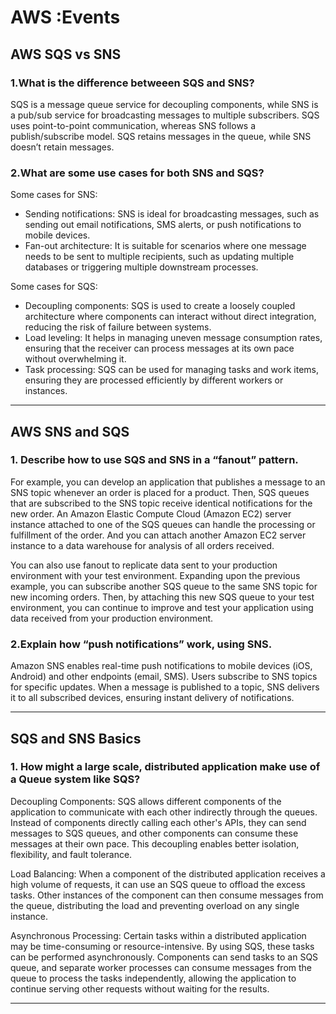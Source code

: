 # AWS :Events

## AWS SQS vs SNS

### 1.What is the difference betweeen SQS and SNS?
SQS is a message queue service for decoupling components, while SNS is a pub/sub service for broadcasting messages to multiple subscribers. SQS uses point-to-point communication, whereas SNS follows a publish/subscribe model. SQS retains messages in the queue, while SNS doesn’t retain messages.

### 2.What are some use cases for both SNS and SQS?
Some cases for SNS:
- Sending notifications: SNS is ideal for broadcasting messages, such as sending out email notifications, SMS alerts, or push notifications to mobile devices.
- Fan-out architecture: It is suitable for scenarios where one message needs to be sent to multiple recipients, such as updating multiple databases or triggering multiple downstream processes.

Some cases for SQS:
- Decoupling components: SQS is used to create a loosely coupled architecture where components can interact without direct integration, reducing the risk of failure between systems.
- Load leveling: It helps in managing uneven message consumption rates, ensuring that the receiver can process messages at its own pace without overwhelming it.
- Task processing: SQS can be used for managing tasks and work items, ensuring they are processed efficiently by different workers or instances.

_ _ _

## AWS SNS and SQS

### 1. Describe how to use SQS and SNS in a “fanout” pattern.

For example, you can develop an application that publishes a message to an SNS topic whenever an order is placed for a product. Then, SQS queues that are subscribed to the SNS topic receive identical notifications for the new order. An Amazon Elastic Compute Cloud (Amazon EC2) server instance attached to one of the SQS queues can handle the processing or fulfillment of the order. And you can attach another Amazon EC2 server instance to a data warehouse for analysis of all orders received.

You can also use fanout to replicate data sent to your production environment with your test environment. Expanding upon the previous example, you can subscribe another SQS queue to the same SNS topic for new incoming orders. Then, by attaching this new SQS queue to your test environment, you can continue to improve and test your application using data received from your production environment.

### 2.Explain how “push notifications” work, using SNS.

Amazon SNS enables real-time push notifications to mobile devices (iOS, Android) and other endpoints (email, SMS). Users subscribe to SNS topics for specific updates. When a message is published to a topic, SNS delivers it to all subscribed devices, ensuring instant delivery of notifications.
_ _ _

## SQS and SNS Basics

### 1. How might a large scale, distributed application make use of a Queue system like SQS?

Decoupling Components: SQS allows different components of the application to communicate with each other indirectly through the queues. Instead of components directly calling each other's APIs, they can send messages to SQS queues, and other components can consume these messages at their own pace. This decoupling enables better isolation, flexibility, and fault tolerance.

Load Balancing: When a component of the distributed application receives a high volume of requests, it can use an SQS queue to offload the excess tasks. Other instances of the component can then consume messages from the queue, distributing the load and preventing overload on any single instance.

Asynchronous Processing: Certain tasks within a distributed application may be time-consuming or resource-intensive. By using SQS, these tasks can be performed asynchronously. Components can send tasks to an SQS queue, and separate worker processes can consume messages from the queue to process the tasks independently, allowing the application to continue serving other requests without waiting for the results.

-----